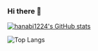 ### Hi there 👋

[![hanabi1224's GitHub stats](https://github-readme-stats.vercel.app/api?username=hanabi1224&show_icons=true&theme=vue-dark)](https://github.com/hanabi1224/github-readme-stats)

![Top Langs](https://github-readme-stats.vercel.app/api/top-langs/?username=hanabi1224&show_icons=true&theme=vue-dark&langs_count=20&hide=scss,vue)

<!--
**hanabi1224/hanabi1224** is a ✨ _special_ ✨ repository because its `README.md` (this file) appears on your GitHub profile.

Here are some ideas to get you started:

- 🔭 I’m currently working on ...
- 🌱 I’m currently learning ...
- 👯 I’m looking to collaborate on ...
- 🤔 I’m looking for help with ...
- 💬 Ask me about ...
- 📫 How to reach me: ...
- 😄 Pronouns: ...
- ⚡ Fun fact: ...
-->
